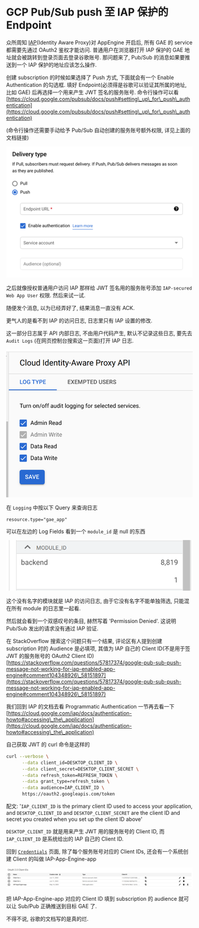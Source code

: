 # GCP Pub/Sub push 至 IAP 保护的 Endpoint

众所周知 [IAP](https://cloud.google.com/iap/docs)(Identity Aware Proxy)对 AppEngine 开启后, 所有 GAE 的 service 都需要先通过 OAuth2 鉴权才能访问. 普通用户在浏览器打开 IAP 保护的 GAE 地址就会被跳转到登录页面去登录谷歌账号. 那问题来了, Pub/Sub 的消息如果要推送到一个 IAP 保护的地址应该怎么操作.

创建 subscription 的时候如果选择了 Push 方式, 下面就会有一个 Enable Authentication 的勾选框. 填好 Endpoint(必须得是谷歌可以验证其所属的地址, 比如 GAE) 后再选择一个用来产生 JWT 签名的服务账号. 命令行操作可以看 [https://cloud.google.com/pubsub/docs/push#setting\_up\_for\_push\_authentication](https://cloud.google.com/pubsub/docs/push#setting\_up\_for\_push\_authentication)

(命令行操作还需要手动给予 Pub/Sub 自动创建的服务账号额外权限, 详见上面的文档链接)

![](<../.gitbook/assets/image (60).png>)

之后就像授权普通用户访问 IAP 那样给 JWT 签名用的服务账号添加 `IAP-secured Web App User` 权限. 然后来试一试.

随便发个消息, 以为已经弄好了, 结果消息一直没有 ACK.

更气人的是看不到 IAP 的访问日志, 日志里只有 IAP 设置的修改.

这一部分日志属于 API 内部日志, 不由用户代码产生, 默认不记录这些日志, 要先去 `Audit Logs` (在网页控制台搜索这一页面)打开 IAP 日志.

![](<../.gitbook/assets/image (61).png>)

在 `Logging` 中按以下 Query 来查询日志

```
resource.type="gae_app"
```

可以在左边的 Log Fields 看到一个 `module_id` 是 null 的东西

![](<../.gitbook/assets/image (62) (1).png>)

这个没有名字的模块就是 IAP 的访问日志, 由于它没有名字不能单独筛选, 只能混在所有 module 的日志里一起看.

然后就会看到一个双感叹号的条目, 赫然写着 'Permission Denied'. 这说明 Pub/Sub 发出的请求没有通过 IAP 验证.

在 StackOverflow 搜索这个问题只有一个结果, 评论区有人提到创建 subscription 时的 Audience 是必填项, 其值为 IAP 自己的 Client ID(不是用于签 JWT 的服务账号的 OAuth2 Client ID) [https://stackoverflow.com/questions/57817374/google-pub-sub-push-message-not-working-for-iap-enabled-app-engine#comment104348926\_58151897](https://stackoverflow.com/questions/57817374/google-pub-sub-push-message-not-working-for-iap-enabled-app-engine#comment104348926\_58151897)

我们回到 IAP 的文档去看 Programmatic Authentication 一节再去看一下 [https://cloud.google.com/iap/docs/authentication-howto#accessing\_the\_application](https://cloud.google.com/iap/docs/authentication-howto#accessing\_the\_application)

自己获取 JWT 的 curl 命令是这样的

```bash
curl --verbose \
      --data client_id=DESKTOP_CLIENT_ID \
      --data client_secret=DESKTOP_CLIENT_SECRET \
      --data refresh_token=REFRESH_TOKEN \
      --data grant_type=refresh_token \
      --data audience=IAP_CLIENT_ID \
      https://oauth2.googleapis.com/token
```

配文: '`IAP_CLIENT_ID` is the primary client ID used to access your application, and `DESKTOP_CLIENT_ID` and `DESKTOP_CLIENT_SECRET` are the client ID and secret you created when you set up the client ID above'

`DESKTOP_CLIENT_ID` 就是用来产生 JWT 用的服务账号的 Client ID, 而 `IAP_CLIENT_ID` 是系统给出的 IAP 自己的 Client ID.

回到 [`Credentials`](https://console.cloud.google.com/apis/credentials) 页面, 除了每个服务账号对应的 Client IDs, 还会有一个系统创建 Client 的叫做 IAP-App-Engine-app

![](<../.gitbook/assets/image (63).png>)

把 IAP-App-Engine-app 对应的 Client ID 填到 subscription 的 audience 就可以让 Sub/Pub 正确推送到目标 GAE 了.

不得不说, 谷歌的文档写的是真的烂.
